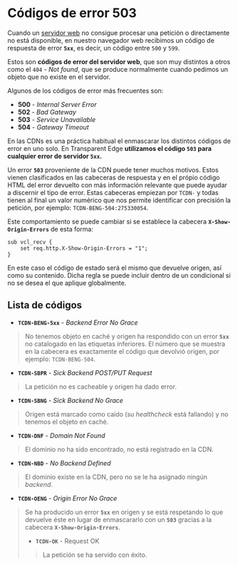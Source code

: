 # Códigos de error 503

Cuando un [servidor web](https://es.wikipedia.org/wiki/Servidor\_web) no consigue procesar una petición o directamente no está disponible, en nuestro navegador web recibimos un código de respuesta de error **`5xx`**, es decir, un código entre `500` y `599`.

Estos son **códigos de error del servidor web**, que son muy distintos a otros como el `404` - _Not found_, que se produce normalmente cuando pedimos un objeto que no existe en el servidor.

Algunos de los códigos de error más frecuentes son:

* **500** - _Internal Server Error_
* **502** - _Bad Gateway_
* **503** - _Service Unavailable_
* **504** - _Gateway Timeout_

En las CDNs es una práctica habitual el enmascarar los distintos códigos de error en uno solo. En Transparent Edge **utilizamos el código `503` para cualquier error de servidor `5xx`.**

Un error **`503`** proveniente de la CDN puede tener muchos motivos. Estos vienen clasificados en las cabeceras de respuesta y en el própio código HTML del error devuelto con más información relevante que puede ayudar a discernir el tipo de error. Estas cabeceras empiezan por `TCDN-` y todas tienen al final un valor numérico que nos permite identificar con precisión la petición, por ejemplo: `TCDN-BENG-504:275330054`.

Este comportamiento se puede cambiar si se establece la cabecera **`X-Show-Origin-Errors`** de esta forma:

```
sub vcl_recv {
    set req.http.X-Show-Origin-Errors = "1";
}
```

En este caso el código de estado será el mismo que devuelve origen, así como su contenido. Dicha regla se puede incluir dentro de un condicional si no se desea el que aplique globalmente.

## Lista de códigos

* **`TCDN-BENG-5xx`** - _Backend Error No Grace_

> No tenemos objeto en caché y origen ha respondido con un error **`5xx`** no catalogado en las etiquetas inferiores. El número que se muestra en la cabecera es exactamente el código que devolvió origen, por ejemplo: `TCDN-BENG-504`.

* **`TCDN-SBPR`** - _Sick Backend POST/PUT Request_

> La petición no es cacheable y origen ha dado error.

* **`TCDN-SBNG`** - _Sick Backend No Grace_

> Origen está marcado como caído (su _healthcheck_ está fallando) y no tenemos el objeto en caché.

* **`TCDN-DNF`** - _Domain Not Found_

> El dominio no ha sido encontrado, no está registrado en la CDN.

* **`TCDN-NBD`** - _No Backend Defined_

> El dominio existe en la CDN, pero no se le ha asignado ningún _backend_.

* **`TCDN-OENG`** - _Origin Error No Grace_

> Se ha producido un error **`5xx`** en origen y se está respetando lo que devuelve éste en lugar de enmascararlo con un **`503`** gracias a la cabecera **`X-Show-Origin-Errors`**.
>
>
>
> * **`TCDN-OK`** - Request OK
>
> > La petición se ha servido con éxito.
